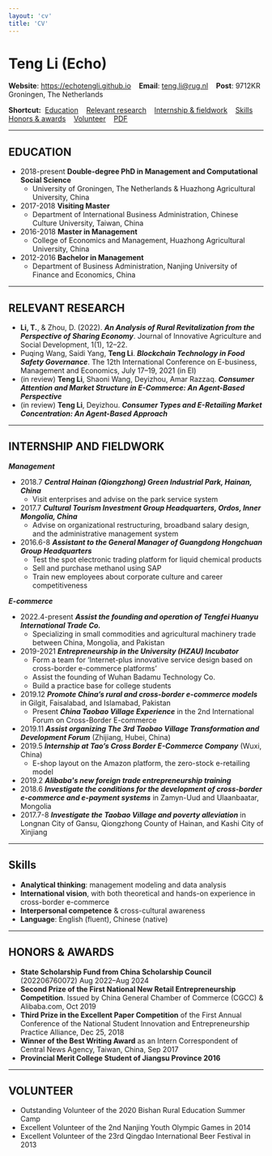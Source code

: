```yaml
---
layout: 'cv'
title: 'CV'
---
```


<!-- ![picture 0](images/46bba77c060b14dce03e531b03666dd50c54ccd25083258fefea7ca5c7f8f014.jpg)   -->
<!-- <img src="微信图片_20230921193933.jpg" alt="a" width=109 align=right> -->

<!-- <div align='center' ><font size='20'>Teng Li (Echo)</font></div> -->
# Teng Li (Echo)

<!-- **Double-degree PhD in Management and Social Simulation** -->

**Website**: <https://echotengli.github.io>&nbsp; &nbsp; **Email**: <teng.li@rug.nl>&nbsp; &nbsp; **Post**: 9712KR Groningen, The Netherlands

**Shortcut:**&nbsp; [Education](#education)&nbsp; &nbsp; [Relevant research](#relevant-research)&nbsp; &nbsp; [Internship & fieldwork](#internship-and-fieldwork)&nbsp; &nbsp; [Skills](#skills)&nbsp; &nbsp; [Honors & awards](#honors--awards)&nbsp; &nbsp; [Volunteer](#volunteer)&nbsp; &nbsp; [PDF](/cv/cv-non-academic.pdf)

-----------
<!-- <br/> -->

## EDUCATION

- 2018-present **Double-degree PhD in Management and Computational Social Science**
  - University of Groningen, The Netherlands & Huazhong Agricultural University, China
- 2017-2018 **Visiting Master**
  - Department of International Business Administration, Chinese Culture University, Taiwan, China
- 2016-2018 **Master in Management**
  - College of Economics and Management, Huazhong Agricultural University, China
- 2012-2016 **Bachelor in Management**
  - Department of Business Administration, Nanjing University of Finance and Economics, China

----------

## RELEVANT RESEARCH

<!-- *Papers published or in review* -->

- **Li, T.**, & Zhou, D. (2022). ***An Analysis of Rural Revitalization from the Perspective of Sharing Economy***. Journal of Innovative Agriculture and Social Development, 1(1), 12–22. 
- Puqing Wang, Saidi Yang, **Teng Li**. ***Blockchain Technology in Food Safety Governance***. The 12th International Conference on E-business, Management and Economics, July 17&ndash;19, 2021 (in EI)
- (in review) **Teng Li**, Shaoni Wang, Deyizhou, Amar Razzaq. ***Consumer Attention and Market Structure in E-Commerce: An Agent-Based Perspective***
- (in review) **Teng Li**, Deyizhou. ***Consumer Types and E-Retailing Market Concentration: An Agent-Based Approach***

<!-- *Research projects*

- 2018.3-2020.12 Participated in ***Sharing of Entrepreneurial Internship Bases for University Students and Sino-Foreign Agricultural Science and Technology Cooperation in the Context of "Belt and Road".*** OEI under 'Belt and Road Initiative' in Cultural and Educational Sector, DL20180061
- 2017.5-2018.12 Participated in ***Survey on the Current Situation of Egyptian Agriculture and Analysis of the Potential of China-Egypt Agricultural Cooperation.*** International Science and Technology Cooperation Cultivation Project of Huazhong Agricultural University Autonomous Science and Technology Innovation Fund, 2662017PY071 -->

----------

## INTERNSHIP AND FIELDWORK

***Management***

- 2018.7 ***Central Hainan (Qiongzhong) Green Industrial Park, Hainan, China***
  - Visit enterprises and advise on the park service system
- 2017.7 ***Cultural Tourism Investment Group Headquarters, Ordos, Inner Mongolia, China***
  - Advise on organizational restructuring, broadband salary design, and the administrative management system
- 2016.6-8 ***Assistant to the General Manager of Guangdong Hongchuan Group Headquarters***
  - Test the spot electronic trading platform for liquid chemical products
  - Sell and purchase methanol using SAP
  - Train new employees about corporate culture and career competitiveness

***E-commerce***

- 2022.4-present ***Assist the founding and operation of Tengfei Huanyu International Trade Co.*** 
  - Specializing in small commodities and agricultural machinery trade between China, Mongolia, and Pakistan
- 2019-2021 ***Entrepreneurship in the University (HZAU) Incubator***
  - Form a team for ‘Internet-plus innovative service design based on cross-border e-commerce platforms’
  - Assist the founding of Wuhan Badamu Technology Co.
  - Build a practice base for college students
- 2019.12 ***Promote China’s rural and cross-border e-commerce models*** in Gilgit, Faisalabad, and Islamabad, Pakistan
  - Present ***China Taobao Village Experience*** in the 2nd International Forum on Cross-Border E-commerce
- 2019.11 ***Assist organizing The 3rd Taobao Village Transformation and Development Forum*** (Zhijiang, Hubei, China)
- 2019.5 ***Internship at Tao’s Cross Border E-Commerce Company*** (Wuxi, China)
  - E-shop layout on the Amazon platform, the zero-stock e-retailing model
- 2019.2 ***Alibaba's new foreign trade entrepreneurship training***
- 2018.6 ***Investigate the conditions for the development of cross-border e-commerce and e-payment systems*** in Zamyn-Uud and Ulaanbaatar, Mongolia
- 2017.7-8 ***Investigate the Taobao Village and poverty alleviation*** in Longnan City of Gansu, Qiongzhong County of Hainan, and Kashi City of Xinjiang

<!-- *Teaching*


*Writing*
- 2017.9 Central News Agency, Taiwan, China, Intern Correspondent: Responsible for civilian news gathering, writing the story of the Golden Lion Troupe of Pourompon, Winner of the Best Writing Award

*Conference presentation*

- ***How Does Culture Affect Vaccination Opinion Polarisation?*** 18th European Social Simulation Conference in Glasgow, UK. Sep 4&ndash;8, 2023
- ***How Availability Heuristic, Confirmation Bias and Fear May Drive Societal Polarisation: An Opinion Dynamics Simulation of the Case of COVID-19 Vaccination***. 17th European Social Simulation Conference in Milan, Italy. Sep 12&ndash;16, 2022
- ***Fear-Based Opinion Dynamics Towards COVID-19 Vaccination*** (Best Poster Award). Launching ceremony and the first conference of the Asian Social Simulation Association (ASSA), Wuhan, China, Aug 2023
- ***China Taobao Village Experience***. The second International Forum on Cross-Border E-commerce. University of Agriculture, Faisalabad, Pakistan. Dec 3-5, 2019.
- ***International Summer Camp in Bishan, China: Prospects and Outcomes***. The 3rd International Forum on Cross-Border E-commerce Cooperation (CBEC). Online. Bangladesh Agricultural University, Bangladesh. Dec 21-22, 2020. -->

----------

<!-- ## NON-ACADEMIC PUBLICATIONS

- Launching Ceremony and First Annual Conference of Asian Society of Social Simulation held at Huazhong Agricultural University. China Daily. Aug 30, 2023. [https://hb.chinadaily.com.cn/a/202308/30/WS64ee9ccfa3109d7585e4b61e.html](https://hb.chinadaily.com.cn/a/202308/30/WS64ee9ccfa3109d7585e4b61e.html)
- The 2023 Huazhong Agricultural University-Imperial College Summer School on Computational Social Science Methodology concluded successfully. Nanhu News. Aug 30, 2023. [http://news.hzau.edu.cn/2023/0830/67619.shtml](http://news.hzau.edu.cn/2023/0830/67619.shtml)
- 2023 Sixth "Belt and Road" Cross-border E-commerce International Forum Held in Kashgar. Nanhu News. Aug 23, 2023. [http://news.hzau.edu.cn/2023/0823/67560.shtml](http://news.hzau.edu.cn/2023/0823/67560.shtml)
- Faculty and students invited to Pakistan in the second international forum on cross-border e-commerce. Nanhu News. Dec 12, 2019. [http://news.hzau.edu.cn/2019/1212/55944.shtml](http://news.hzau.edu.cn/2019/1212/55944.shtml)
- Huazhong Agricultural University co-sponsored the establishment of the Asian Social Simulation Association. WeChat Official Account of Huazhong Agricultural University. Aug 29, 2023. [https://mp.weixin.qq.com/s/QUS_ckdoD150FZqHWVikLA](https://mp.weixin.qq.com/s/QUS_ckdoD150FZqHWVikLA)
- Published 233 original articles/essays through WeChat self-media account since 2017

---------- -->

## Skills

- **Analytical thinking**: management modeling and data analysis
- **International vision**, with both theoretical and hands-on experience in cross-border e-commerce
- **Interpersonal competence** & cross-cultural awareness
- **Language**: English (fluent), Chinese (native)

-----------

## HONORS & AWARDS

- **State Scholarship Fund from China Scholarship Council** (202206760072) Aug 2022&ndash;Aug 2024
- **Second Prize of the First National New Retail Entrepreneurship Competition**. Issued by China General Chamber of Commerce (CGCC) & Alibaba.com, Oct 2019
- **Third Prize in the Excellent Paper Competition** of the First Annual Conference of the National Student Innovation and Entrepreneurship Practice Alliance, Dec 25, 2018
- **Winner of the Best Writing Award** as an Intern Correspondent of Central News Agency, Taiwan, China, Sep 2017
- **Provincial Merit College Student of Jiangsu Province 2016**

----------

## VOLUNTEER

<!-- - 2023.11-2024.1 Teaching Assistant of 'Social Complexity and Social Networks', University of Groningen, The Netherlands
- 2022.6 Teaching Assistant of 'Game Theory', Huazhong Agricultural University, China -->
- Outstanding Volunteer of the 2020 Bishan Rural Education Summer Camp
- Excellent Volunteer of the 2nd Nanjing Youth Olympic Games in 2014
- Excellent Volunteer of the 23rd Qingdao International Beer Festival in 2013